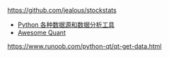 

https://github.com/jealous/stockstats

- [Python 各种数据源和数据分析工具](https://juejin.cn/post/7140502761916858405)
- [Awesome Quant](https://wilsonfreitas.github.io/awesome-quant/)


https://www.runoob.com/python-qt/qt-get-data.html